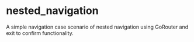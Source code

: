 # nested_navigation

A simple navigation case scenario of nested navigation using GoRouter and exit to confirm functionality.
